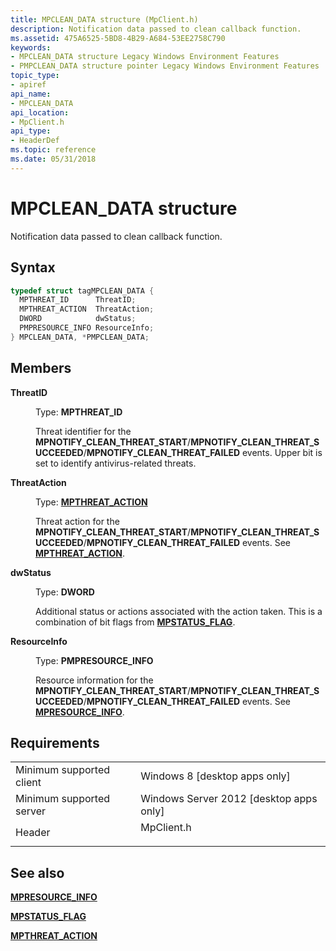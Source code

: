 ```yaml
---
title: MPCLEAN_DATA structure (MpClient.h)
description: Notification data passed to clean callback function.
ms.assetid: 475A6525-5BD8-4B29-A684-53EE2758C790
keywords:
- MPCLEAN_DATA structure Legacy Windows Environment Features
- PMPCLEAN_DATA structure pointer Legacy Windows Environment Features
topic_type:
- apiref
api_name:
- MPCLEAN_DATA
api_location:
- MpClient.h
api_type:
- HeaderDef
ms.topic: reference
ms.date: 05/31/2018
---
```


# MPCLEAN\_DATA structure

Notification data passed to clean callback function.

## Syntax


```C++
typedef struct tagMPCLEAN_DATA {
  MPTHREAT_ID      ThreatID;
  MPTHREAT_ACTION  ThreatAction;
  DWORD            dwStatus;
  PMPRESOURCE_INFO ResourceInfo;
} MPCLEAN_DATA, *PMPCLEAN_DATA;
```



## Members

<dl> <dt>

**ThreatID**
</dt> <dd>

Type: **MPTHREAT\_ID**

</dd> <dd>

Threat identifier for the **MPNOTIFY\_CLEAN\_THREAT\_START**/**MPNOTIFY\_CLEAN\_THREAT\_SUCCEEDED**/**MPNOTIFY\_CLEAN\_THREAT\_FAILED** events. Upper bit is set to identify antivirus-related threats.

</dd> <dt>

**ThreatAction**
</dt> <dd>

Type: **[**MPTHREAT\_ACTION**](mpthreat-action.md)**

</dd> <dd>

Threat action for the **MPNOTIFY\_CLEAN\_THREAT\_START**/**MPNOTIFY\_CLEAN\_THREAT\_SUCCEEDED**/**MPNOTIFY\_CLEAN\_THREAT\_FAILED** events. See [**MPTHREAT\_ACTION**](mpthreat-action.md).

</dd> <dt>

**dwStatus**
</dt> <dd>

Type: **DWORD**

</dd> <dd>

Additional status or actions associated with the action taken. This is a combination of bit flags from [**MPSTATUS\_FLAG**](mpstatus-flag.md).

</dd> <dt>

**ResourceInfo**
</dt> <dd>

Type: **PMPRESOURCE\_INFO**

</dd> <dd>

Resource information for the **MPNOTIFY\_CLEAN\_THREAT\_START**/**MPNOTIFY\_CLEAN\_THREAT\_SUCCEEDED**/**MPNOTIFY\_CLEAN\_THREAT\_FAILED** events. See [**MPRESOURCE\_INFO**](mpresource-info.md).

</dd> </dl>

## Requirements



|                                     |                                                                                       |
|-------------------------------------|---------------------------------------------------------------------------------------|
| Minimum supported client<br/> | Windows 8 \[desktop apps only\]<br/>                                            |
| Minimum supported server<br/> | Windows Server 2012 \[desktop apps only\]<br/>                                  |
| Header<br/>                   | <dl> <dt>MpClient.h</dt> </dl> |



## See also

<dl> <dt>

[**MPRESOURCE\_INFO**](mpresource-info.md)
</dt> <dt>

[**MPSTATUS\_FLAG**](mpstatus-flag.md)
</dt> <dt>

[**MPTHREAT\_ACTION**](mpthreat-action.md)
</dt> </dl>

 

 





